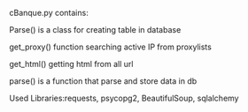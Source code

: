 cBanque.py contains:

Parse() is a class for creating table in database

get_proxy() function searching active IP from proxylists

get_html() getting html from all url 

parse() is a function that parse and store data in db

Used Libraries:requests, psycopg2, BeautifulSoup, sqlalchemy

